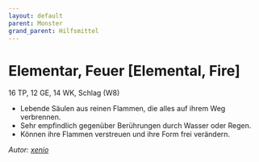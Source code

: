 ```yaml
---
layout: default
parent: Monster
grand_parent: Hilfsmittel
---
```


# Elementar, Feuer [Elemental, Fire]
16 TP, 12 GE, 14 WK, Schlag (W8)
- Lebende Säulen aus reinen Flammen, die alles auf ihrem Weg verbrennen.
- Sehr empfindlich gegenüber Berührungen durch Wasser oder Regen.
- Können ihre Flammen verstreuen und ihre Form frei verändern.

*Autor: [xenio](https://xenioinabottle.blogspot.com)*

